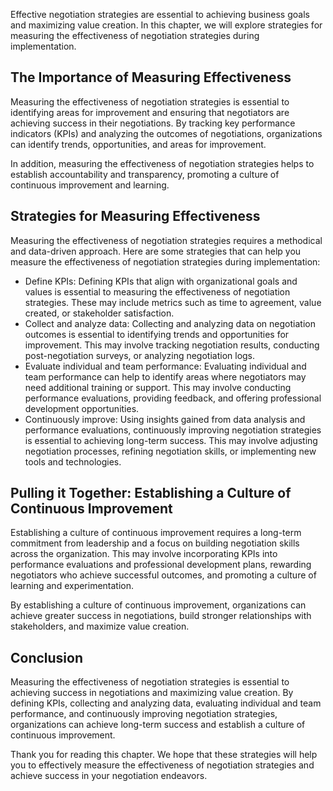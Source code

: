 
Effective negotiation strategies are essential to achieving business goals and maximizing value creation. In this chapter, we will explore strategies for measuring the effectiveness of negotiation strategies during implementation.

The Importance of Measuring Effectiveness
-----------------------------------------

Measuring the effectiveness of negotiation strategies is essential to identifying areas for improvement and ensuring that negotiators are achieving success in their negotiations. By tracking key performance indicators (KPIs) and analyzing the outcomes of negotiations, organizations can identify trends, opportunities, and areas for improvement.

In addition, measuring the effectiveness of negotiation strategies helps to establish accountability and transparency, promoting a culture of continuous improvement and learning.

Strategies for Measuring Effectiveness
--------------------------------------

Measuring the effectiveness of negotiation strategies requires a methodical and data-driven approach. Here are some strategies that can help you measure the effectiveness of negotiation strategies during implementation:

* Define KPIs: Defining KPIs that align with organizational goals and values is essential to measuring the effectiveness of negotiation strategies. These may include metrics such as time to agreement, value created, or stakeholder satisfaction.
* Collect and analyze data: Collecting and analyzing data on negotiation outcomes is essential to identifying trends and opportunities for improvement. This may involve tracking negotiation results, conducting post-negotiation surveys, or analyzing negotiation logs.
* Evaluate individual and team performance: Evaluating individual and team performance can help to identify areas where negotiators may need additional training or support. This may involve conducting performance evaluations, providing feedback, and offering professional development opportunities.
* Continuously improve: Using insights gained from data analysis and performance evaluations, continuously improving negotiation strategies is essential to achieving long-term success. This may involve adjusting negotiation processes, refining negotiation skills, or implementing new tools and technologies.

Pulling it Together: Establishing a Culture of Continuous Improvement
---------------------------------------------------------------------

Establishing a culture of continuous improvement requires a long-term commitment from leadership and a focus on building negotiation skills across the organization. This may involve incorporating KPIs into performance evaluations and professional development plans, rewarding negotiators who achieve successful outcomes, and promoting a culture of learning and experimentation.

By establishing a culture of continuous improvement, organizations can achieve greater success in negotiations, build stronger relationships with stakeholders, and maximize value creation.

Conclusion
----------

Measuring the effectiveness of negotiation strategies is essential to achieving success in negotiations and maximizing value creation. By defining KPIs, collecting and analyzing data, evaluating individual and team performance, and continuously improving negotiation strategies, organizations can achieve long-term success and establish a culture of continuous improvement.

Thank you for reading this chapter. We hope that these strategies will help you to effectively measure the effectiveness of negotiation strategies and achieve success in your negotiation endeavors.
